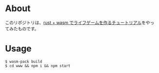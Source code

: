 # About

このリポジトリは、[rust + wasm でライフゲームを作るチュートリアル](https://rustwasm.github.io/docs/book/game-of-life/setup.html)をやってみたものです。

# Usage

```
$ wasm-pack build
$ cd www && npm i && npm start
```
